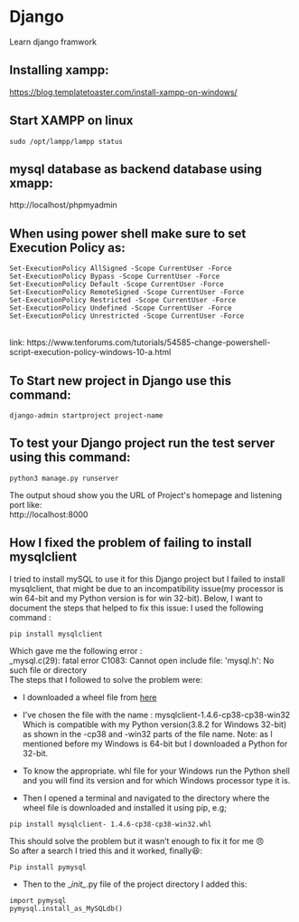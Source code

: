 # Django
Learn django framwork

## Installing xampp: 
https://blog.templatetoaster.com/install-xampp-on-windows/

## Start XAMPP on linux
```
sudo /opt/lampp/lampp status
```
## mysql database as backend database using xmapp:
http://localhost/phpmyadmin

## When using power shell make sure to set Execution Policy as:
```
Set-ExecutionPolicy AllSigned -Scope CurrentUser -Force
Set-ExecutionPolicy Bypass -Scope CurrentUser -Force
Set-ExecutionPolicy Default -Scope CurrentUser -Force
Set-ExecutionPolicy RemoteSigned -Scope CurrentUser -Force
Set-ExecutionPolicy Restricted -Scope CurrentUser -Force
Set-ExecutionPolicy Undefined -Scope CurrentUser -Force
Set-ExecutionPolicy Unrestricted -Scope CurrentUser -Force
```

<br />
link: https://www.tenforums.com/tutorials/54585-change-powershell-script-execution-policy-windows-10-a.html

## To Start new project in Django use this command:
```
django-admin startproject project-name
```

## To test your Django project run the test server using this command:
```
python3 manage.py runserver
```

The output shoud show you the URL of Project's homepage and listening port like:
<br />
http://localhost:8000

## How I fixed the problem of failing to install mysqlclient

I tried to install mySQL to use it for this Django project but I failed to install mysqlclient, that might be due to an incompatibility issue(my processor is win 64-bit and my Python version is for win 32-bit). Below, I want to document the steps that helped to fix this issue:
I used the following command :
```
pip install mysqlclient
```
Which gave me the following error :<br>
_mysql.c(29): fatal error C1083: Cannot open include file: 'mysql.h': No such file or directory <br>
The steps that I followed to solve the problem were:<br>
+ I downloaded a wheel file from [here](https://www.lfd.uci.edu/~gohlke/pythonlibs/#mysqlclient) 
+ I’ve chosen the file with the name : mysqlclient-1.4.6-cp38-cp38-win32
Which is compatible with my Python version(3.8.2 for Windows 32-bit) as shown in the -cp38 and -win32 parts of the file name. Note: as l mentioned before my Windows is 64-bit but I downloaded a Python for 32-bit.

+ To know the appropriate. whl file for your Windows run the Python shell and you will find its version and for which Windows processor type it is. 
+ Then I opened a terminal and navigated to the directory where the wheel file is downloaded and installed it using pip, e.g;

```
pip install mysqlclient- 1.4.6-cp38-cp38-win32.whl
```
This should solve the problem but it wasn’t enough to fix it for me :angry:
<br> So after a search I tried this and it worked, finally:satisfied::
```
Pip install pymysql
```
+ Then to the \__init\__.py file of the project directory I added this:
```
import pymysql 
pymysql.install_as_MySQLdb()
```
